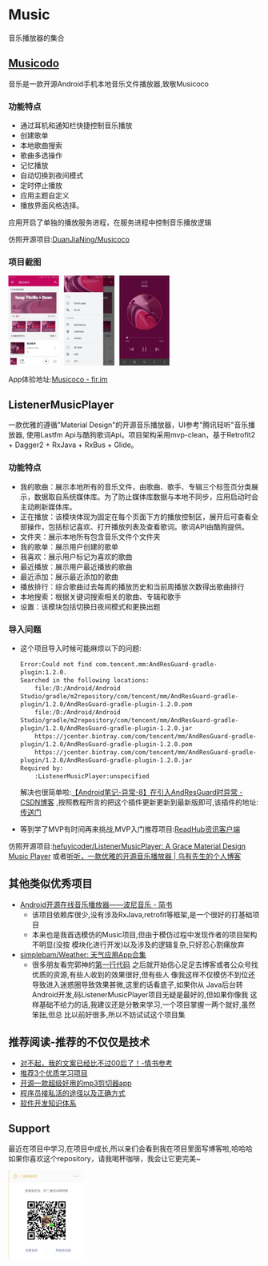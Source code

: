 # Music
音乐播放器的集合


## [Musicodo](./musicodo/README.md)
音乐是一款开源Android手机本地音乐文件播放器,致敬Musicoco


### 功能特点
* 通过耳机和通知栏快捷控制音乐播放
* 创建歌单
* 本地歌曲搜索
* 歌曲多选操作
* 记忆播放
* 自动切换到夜间模式
* 定时停止播放
* 应用主题自定义
* 播放界面风格选择。

应用开启了单独的播放服务进程，在服务进程中控制音乐播放逻辑

仿照开源项目:[DuanJiaNing/Musicoco](https://github.com/DuanJiaNing/Musicoco)

### 项目截图
<a href="./art/musicodo_main1.jpg"><img src="./art/musicodo_main1.jpg" width="20%" height="20%"/></a><img height="0" width="10px"/><a href="./art/musicodo_main2.jpg"><img src="./art/musicodo_main2.jpg" width="20%"  height="20%"/></a><img height="0" width="10px"/><a href="./art/musicodo_play1.jpg"><img src="./art/musicodo_play1.jpg" width="20%"  height="20%"/></a>

App体验地址:[Musicoco - fir.im](https://github.com/DuanJiaNing/Musicoco/raw/master/apk/app-release-v1.1.0.apk)


## ListenerMusicPlayer
一款优雅的遵循"Material Design"的开源音乐播放器，UI参考"腾讯轻听"音乐播放器,
  使用Lastfm Api与酷狗歌词Api。项目架构采用mvp-clean，基于Retrofit2 +
  Dagger2 + RxJava + RxBus + Glide。


### 功能特点
* 我的歌曲：展示本地所有的音乐文件，由歌曲、歌手、专辑三个标签页分类展示，数据取自系统媒体库。为了防止媒体库数据与本地不同步，应用启动时会主动刷新媒体库。
* 正在播放：该模块体现为固定在每个页面下方的播放控制区，展开后可查看全部操作，包括标记喜欢、打开播放列表及查看歌词。歌词API由酷狗提供。
* 文件夹：展示本地所有包含音乐文件个文件夹
* 我的歌单：展示用户创建的歌单
* 我喜欢：展示用户标记为喜欢的歌曲
* 最近播放：展示用户最近播放的歌曲
* 最近添加：展示最近添加的歌曲
* 播放排行：综合歌曲过去每周的播放历史和当前周播放次数得出歌曲排行
* 本地搜索：根据关键词搜索相关的歌曲、专辑和歌手
* 设置：该模块包括切换日夜间模式和更换出题

### 导入问题
  * 这个项目导入时候可能麻烦以下的问题:
    ```
    Error:Could not find com.tencent.mm:AndResGuard-gradle-plugin:1.2.0.
    Searched in the following locations:
        file:/D:/Android/Android Studio/gradle/m2repository/com/tencent/mm/AndResGuard-gradle-plugin/1.2.0/AndResGuard-gradle-plugin-1.2.0.pom
        file:/D:/Android/Android Studio/gradle/m2repository/com/tencent/mm/AndResGuard-gradle-plugin/1.2.0/AndResGuard-gradle-plugin-1.2.0.jar
        https://jcenter.bintray.com/com/tencent/mm/AndResGuard-gradle-plugin/1.2.0/AndResGuard-gradle-plugin-1.2.0.pom
        https://jcenter.bintray.com/com/tencent/mm/AndResGuard-gradle-plugin/1.2.0/AndResGuard-gradle-plugin-1.2.0.jar
    Required by:
        :ListenerMusicPlayer:unspecified
    ```

    解决也很简单啦:[【Android笔记-异常-8】在引入AndResGuard时异常 - CSDN博客](http://blog.csdn.net/xihuandaxiaojie/article/details/78713808)
    ,按照教程所言的把这个插件更新更新到最新版即可,该插件的地址:[传送门](https://github.com/shwenzhang/AndResGuard)
  * 等到学了MVP有时间再来挑战,MVP入门推荐项目:[ReadHub资讯客户端](https://github.com/BryantPang/ReadHub)

仿照开源项目:[hefuyicoder/ListenerMusicPlayer: A Grace Material Design Music Player](https://github.com/hefuyicoder/ListenerMusicPlayer)
         或者[听听，一款优雅的开源音乐播放器 | 乌有先生的个人博客](http://hefuyicoder.com/2017/04/15/%E5%90%AC%E5%90%AC%EF%BC%8C%E4%B8%80%E6%AC%BE%E4%BC%98%E9%9B%85%E7%9A%84%E5%BC%80%E6%BA%90%E9%9F%B3%E4%B9%90%E6%92%AD%E6%94%BE%E5%99%A8/)


## 其他类似优秀项目
* [Android开源在线音乐播放器——波尼音乐 - 简书 ](https://www.jianshu.com/p/1c0f5c4f64fa)
  * 该项目依赖库很少,没有涉及RxJava,retrofit等框架,是一个很好的打基础项目
  * 本来也是我首选模仿的Music项目,但由于模仿过程中发现作者的项目架构不明显(没按
    模块化进行开发)以及涉及的逻辑复杂,只好忍心割痛放弃
* [simplebam/Weather: 天气应用App合集](https://github.com/simplebam/Weather)
  * 很多朋友看完郭神的[第一行代码](http://blog.csdn.net/guolin_blog/article/details/52032038)
    之后就开始信心足足去博客或者公众号找优质的资源,有些人收到的效果很好,但有些人
    像我这样不仅模仿不到位还导致进入迷惑圈导致效果甚微,这里的话看底子,如果你从
    Java后台转Android开发,码ListenerMusicPlayer项目无疑是最好的,但如果你像我
    这样基础不给力的话,我建议还是分散来学习,一个项目掌握一两个就好,虽然笨拙,但总
    比以前好很多,所以不妨试试这个项目集


## 推荐阅读-推荐的不仅仅是技术
* [对不起，我的文案已经比不过00后了！-情书参考](http://mp.weixin.qq.com/s/GMSKJnX3JyrdnguKsMQD_Q)
* [推荐3个优质学习项目](http://mp.weixin.qq.com/s/nTo7rqt0Y839r6O28uQW8Q)
* [开源一款超级好用的mp3剪切器app](http://mp.weixin.qq.com/s/9OK1gJgsctnt6WA04LCYCA)
* [程序员接私活的途径以及正确方式](https://mp.weixin.qq.com/s/9a1QsOj3sJ6N4CaeZfWdvQ)
* [软件开发知识体系 ](https://mp.weixin.qq.com/s/A5n9PG0aUl2z2z3zakZF3A)


## Support
最近在项目中学习,在项目中成长,所以亲们会看到我在项目里面写博客啦,哈哈哈 <br/>
如果你喜欢这个repository，请我喝杯咖啡，我会让它更完美~ <br/>

<a href="get_me_a_drink.png"><img src="get_me_a_drink.png" width="30%" height="30%"/></a><img height="0" width="8px"/>